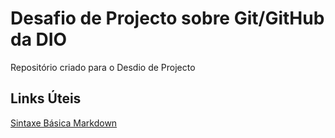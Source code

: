 # Desafio de Projecto sobre Git/GitHub da DIO
Repositório criado para o Desdio de Projecto


## Links Úteis

[Sintaxe Básica Markdown](https://www.markdownguide.org/basic-syntax/)
